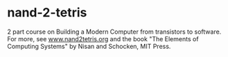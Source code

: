 # nand-2-tetris
2 part course on Building a Modern Computer from transistors to software.  For more, see www.nand2tetris.org and the book "The Elements of Computing Systems" by Nisan and Schocken, MIT Press.
